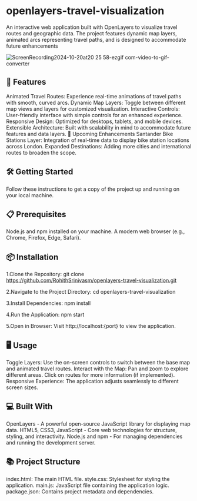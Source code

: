 # openlayers-travel-visualization
An interactive web application built with OpenLayers to visualize travel routes and geographic data. The project features dynamic map layers, animated arcs representing travel paths, and is designed to accommodate future enhancements

![ScreenRecording2024-10-20at20 25 58-ezgif com-video-to-gif-converter](https://github.com/user-attachments/assets/4590296c-786f-4878-b8d7-82f704e067a9)


## 🚀 Features

Animated Travel Routes: Experience real-time animations of travel paths with smooth, curved arcs.
Dynamic Map Layers: Toggle between different map views and layers for customized visualization.
Interactive Controls: User-friendly interface with simple controls for an enhanced experience.
Responsive Design: Optimized for desktops, tablets, and mobile devices.
Extensible Architecture: Built with scalability in mind to accommodate future features and data layers.
🔮 Upcoming Enhancements
Santander Bike Stations Layer: Integration of real-time data to display bike station locations across London.
Expanded Destinations: Adding more cities and international routes to broaden the scope.

## 🛠️ Getting Started

Follow these instructions to get a copy of the project up and running on your local machine.

## 📋 Prerequisites

Node.js and npm installed on your machine.
A modern web browser (e.g., Chrome, Firefox, Edge, Safari).

## 📦 Installation

1.Clone the Repository: git clone https://github.com/RohithSrinivasm/openlayers-travel-visualization.git

2.Navigate to the Project Directory: cd openlayers-travel-visualization

3.Install Dependencies: npm install

4.Run the Application: npm start

5.Open in Browser: Visit http://localhost:{port} to view the application.

## 🖥️ Usage

Toggle Layers: Use the on-screen controls to switch between the base map and animated travel routes.
Interact with the Map: Pan and zoom to explore different areas. Click on routes for more information (if implemented).
Responsive Experience: The application adjusts seamlessly to different screen sizes.

## 💻 Built With

OpenLayers - A powerful open-source JavaScript library for displaying map data.
HTML5, CSS3, JavaScript - Core web technologies for structure, styling, and interactivity.
Node.js and npm - For managing dependencies and running the development server.

## 📚 Project Structure

index.html: The main HTML file.
style.css: Stylesheet for styling the application.
main.js: JavaScript file containing the application logic.
package.json: Contains project metadata and dependencies.
